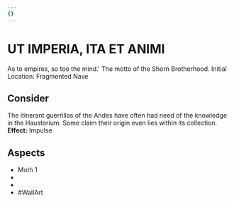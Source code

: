 ```yaml
---
{}
---
```

# UT IMPERIA, ITA ET ANIMI
As to empires, so too the mind.' The motto of the Shorn Brotherhood. 
Initial Location: Fragmented Nave
## Consider
The itinerant guerrillas of the Andes have often had need of the knowledge in the Haustorium. Some claim their origin even lies within its collection.
**Effect:** Impulse
## Aspects
- Moth 1
-  
-  
- #WallArt